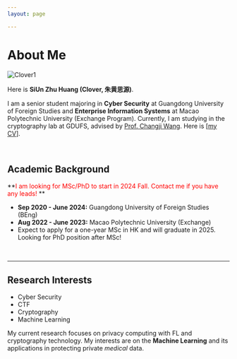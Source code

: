 ```yaml
---
layout: page

---
```


# About Me

![Clover1](https://cdn.jsdelivr.net/gh/cloverkie/blogImage/img/202309121331058.JPG )

Here is **SiUn Zhu Huang (Clover, 朱黄思源)**.

I am a senior student majoring in **Cyber Security** at Guangdong University of Foreign Studies and **Enterprise Information Systems** at Macao Polytechnic University (Exchange Program). Currently, I am studying in the cryptography lab at GDUFS, advised by [Prof. Changji Wang](https://sist.gdufs.edu.cn/info/1291/2153.htm). Here is [[my CV](file/CV_GDUFS_ZHUHUANGSIYUAN.pdf)].

<br>

## Academic Background

**<font color='red'>I am looking for MSc/PhD to start in 2024 Fall. Contact me if you have any leads!</font> **

- **Sep 2020 - June 2024:** Guangdong University of Foreign Studies (BEng)
- **Aug 2022 - June 2023:** Macao Polytechnic University (Exchange)
- Expect to apply for a one-year MSc in HK and will graduate in 2025. Looking for PhD position after MSc!

<br>

---

## Research Interests

- Cyber Security
- CTF
- Cryptography
- Machine Learning

My current research focuses on privacy computing with FL and cryptography technology. My interests are on the **Machine Learning** and its applications in protecting private *medical* data.

<br>
